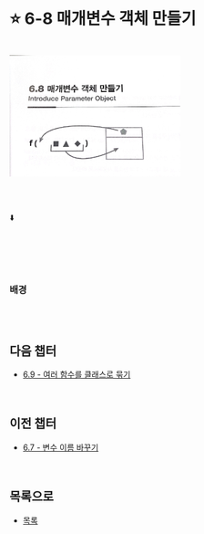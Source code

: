 # :star: 6-8 매개변수 객체 만들기

<br>

<img src="../../Images/06_08_image.jpeg" width="300px">

<br>

```js

```

<br>

⬇️

<br>

```js

```

<br>

### 배경

<br>

<br>

## 다음 챕터

- [6.9 - 여러 함수를 클래스로 묶기](https://github.com/Esoolgnah/Summary_of_Refactoring_2nd_Edition/blob/main/Notes/06_기본적인_리팩터링/06_09_여러_함수를_클래스로_묶기.md)

<br>

## 이전 챕터

- [6.7 - 변수 이름 바꾸기](https://github.com/Esoolgnah/Summary_of_Refactoring_2nd_Edition/blob/main/Notes/06_기본적인_리팩터링/06_07_변수_이름_바꾸기.md)

<br>

## 목록으로

- [목록](https://github.com/Esoolgnah/Summary_of_Refactoring_2nd_Edition/blob/main/Notes/06_기본적인_리팩터링/06_00_기본적인_리팩터링.md)

